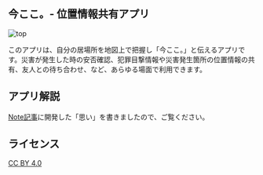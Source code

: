 ## 今ここ。- 位置情報共有アプリ

![top](https://github.com/user-attachments/assets/736f86ed-9d95-4750-a80c-89e3e67bac2b)

このアプリは、自分の居場所を地図上で把握し「今ここ。」と伝えるアプリです。災害が発生した時の安否確認、犯罪目撃情報や災害発生箇所の位置情報の共有、友人との待ち合わせ、など、あらゆる場面で利用できます。

## アプリ解説

[Note記事](https://note.com/hitoshi2s/n/n2ffa16afb8ae)に開発した「思い」を書きましたので、ご覧ください。

## ライセンス

[CC BY 4.0](https://creativecommons.org/licenses/by/4.0/deed.ja)
